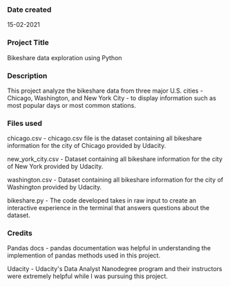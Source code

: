 ### Date created
15-02-2021

### Project Title
Bikeshare data exploration using Python

### Description
This project analyze the bikeshare data from three major U.S. cities - Chicago, Washington, and New York City - to display information such as most popular days or most common stations.

### Files used
chicago.csv - chicago.csv file is the dataset containing all bikeshare information for the city of Chicago provided by Udacity.

new_york_city.csv - Dataset containing all bikeshare information for the city of New York provided by Udacity.

washington.csv - Dataset containing all bikeshare information for the city of Washington provided by Udacity.

bikeshare.py - The code developed takes in raw input to create an interactive experience in the terminal that answers questions about the dataset.

### Credits
Pandas docs - pandas documentation was helpful in understanding the implemention of pandas methods used in this project.

Udacity - Udacity's Data Analyst Nanodegree program and their instructors were extremely helpful while I was pursuing this project.
